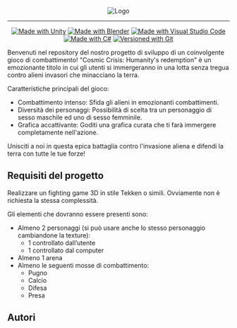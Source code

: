 <p align="center">
  <img src="https://github.com/MargheritaGaleazzi/CGProject_2K23/blob/main/_ReadMeImg/LogoGioco.png?raw=true" alt="Logo">
</p>

---

<p align="center">
  <a href="https://unity3d.com"><img src="https://img.shields.io/badge/Made%20with-Unity-FFFFFF.svg?style=plastic&logo=unity" alt="Made with Unity"></a>
  <a href="https://www.blender.org/"><img src="https://img.shields.io/badge/Made%20with-Blender-FFA500.svg?style=plastic&logo=blender" alt="Made with Blender"></a>
  <a href="https://code.visualstudio.com/"><img src="https://img.shields.io/badge/Made%20with-Visual%20Studio%20Code-0078d7.svg?style=plastic&logo=visual-studio-code&logoColor=0078d7" alt="Made with Visual Studio Code"></a>
  <a href="https://docs.microsoft.com/en-us/dotnet/csharp/"><img src="https://img.shields.io/badge/Made%20with-c%23-%23239120.svg?style=plastic&logo=c-sharp&logoColor=%23239120" alt="Made with C#"></a>
  <a href="https://git-scm.com/"><img src="https://img.shields.io/badge/Versioned%20with-git-%23F05033.svg?style=plastic&logo=git" alt="Versioned with Git"></a>
</p>
Benvenuti nel repository del nostro progetto di sviluppo di un coinvolgente gioco di combattimento! "Cosmic Crisis: Humanity's redemption" è un emozionante titolo in cui gli utenti si immergeranno in una lotta senza tregua contro alieni invasori che minacciano la terra.

Caratteristiche principali del gioco:

 - Combattimento intenso: Sfida gli alieni in emozionanti combattimenti.
 - Diversità dei personaggi: Possibilità di scelta tra un personaggio di sesso maschile ed uno di sesso femminile.
 - Grafica accattivante: Goditi una grafica curata che ti farà immergere completamente nell'azione.

Unisciti a noi in questa epica battaglia contro l'invasione aliena e difendi la terra con tutte le tue forze!

## Requisiti del progetto
Realizzare un fighting game 3D in stile Tekken o simili. Ovviamente non è richiesta la stessa complessità.

Gli elementi che dovranno essere presenti sono:
- Almeno 2 personaggi (si può usare anche lo stesso personaggio cambiandone la texture):
  - 1 controllato dall’utente
  - 1 controllato dal computer
- Almeno 1 arena
- Almeno le seguenti mosse di combattimento:
  - Pugno
  - Calcio
  - Difesa
  - Presa

## Autori
